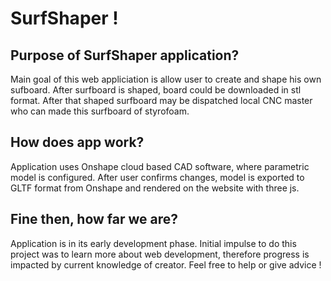 # SurfShaper !

## Purpose of SurfShaper application?
Main goal of this web appliciation is allow user to create and shape his own sufboard. After surfboard is shaped, board could be downloaded in stl format. After that shaped surfboard may be dispatched local CNC master who can made this surfboard of styrofoam.

## How does app work?
Application uses Onshape cloud based CAD software, where parametric model is configured. After user confirms changes, model is exported to GLTF format from Onshape and rendered on the website with three js.

## Fine then, how far we are?
Application is in its early development phase. Initial impulse to do this project was to learn more about web development, therefore progress is impacted by current knowledge of creator. Feel free to help or give advice !
